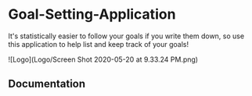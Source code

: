 # Goal-Setting-Application
It's statistically easier to follow your goals if you write them down, so use this application to help list and keep track of your goals!

![Logo](Logo/Screen Shot 2020-05-20 at 9.33.24 PM.png)

## Documentation
